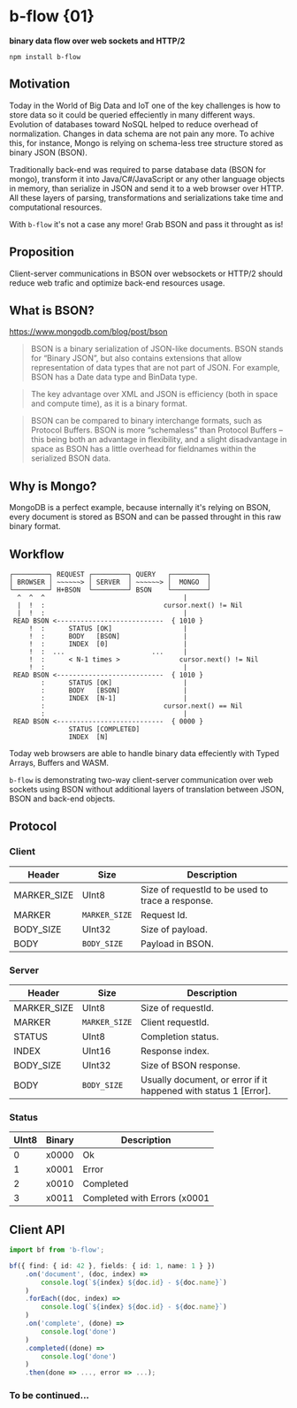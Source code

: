 # b-flow {01}
**binary data flow over web sockets and HTTP/2**

```
npm install b-flow
```

## Motivation
Today in the World of Big Data and IoT one of the key challenges is how to store data so it could be queried effeciently in many different ways. Evolution of databases toward NoSQL helped to reduce overhead of normalization. Changes in data schema are not pain any more. To achive this, for instance, Mongo is relying on schema-less tree structure stored as binary JSON (BSON).

Traditionally back-end was required to parse database data (BSON for mongo), transform it into Java/C#/JavaScript or any other language objects in memory, than serialize in JSON and send it to a web browser over HTTP. All these layers of parsing, transformations and serializations take time and computational resources.

With `b-flow` it's not a case any more! Grab BSON and pass it throught as is!

## Proposition

Client-server communications in BSON over websockets or HTTP/2 should reduce web trafic and optimize back-end resources usage.

## What is BSON?

https://www.mongodb.com/blog/post/bson
> BSON is a binary serialization of JSON-like documents. BSON stands for “Binary JSON”, but also contains extensions that allow representation of data types that are not part of JSON. For example, BSON has a Date data type and BinData type.

> The key advantage over XML and JSON is efficiency (both in space and compute time), as it is a binary format.

> BSON can be compared to binary interchange formats, such as Protocol Buffers. BSON is more “schemaless” than Protocol Buffers – this being both an advantage in flexibility, and a slight disadvantage in space as BSON has a little overhead for fieldnames within the serialized BSON data.

## Why is Mongo?

MongoDB is a perfect example, because internally it's relying on BSON, every document is stored as BSON and can be passed throught in this raw binary format.

## Workflow

```
┌─────────┐ REQUEST ┌─────────┐ QUERY   ┌─────────┐
│ BROWSER │ ~~~~~~> │ SERVER  │ ~~~~~~> │  MONGO  │
└─────────┘ H+BSON  └─────────┘ BSON    └─────────┘
  ^  ^  ^                                   |
  |  !  :                              cursor.next() != Nil
  |  !  :                                   |
 READ BSON <---------------------------  { 1010 }
     !  :      STATUS [OK]                  |
     !  :      BODY   [BSON]                |
     !  :      INDEX  [0]                   |
     !  :  ...                      ...     |
     !  :      < N-1 times >               cursor.next() != Nil
     !  :                                   |
 READ BSON <---------------------------  { 1010 }
        :      STATUS [OK]                  |
        :      BODY   [BSON]                |
        :      INDEX  [N-1]                 |
        :                              cursor.next() == Nil
        :                                   |
 READ BSON <---------------------------  { 0000 }
               STATUS [COMPLETED]
               INDEX  [N]
```

Today web browsers are able to handle binary data effeciently with Typed Arrays, Buffers and WASM.

`b-flow` is demonstrating two-way client-server communication over web sockets using BSON without additional layers of translation between JSON, BSON and back-end objects.

## Protocol

### Client

| Header      | Size          | Description |
| ----------- | ------------- | ----------- |
| MARKER_SIZE | UInt8         | Size of requestId to be used to trace a response.
| MARKER      | `MARKER_SIZE` | Request Id. |
| BODY_SIZE   | UInt32        | Size of payload.
| BODY        | `BODY_SIZE`   | Payload in BSON.

### Server

| Header      | Size          | Description |
| ----------- | ------------- | ----------- |
| MARKER_SIZE | UInt8         | Size of requestId. |
| MARKER      | `MARKER_SIZE` | Client requestId. |
| STATUS      | UInt8         | Completion status. |
| INDEX       | UInt16        | Response index. |
| BODY_SIZE   | UInt32        | Size of BSON response. |
| BODY        | `BODY_SIZE`   | Usually document, or error if it happened with status 1 [Error]. |

### Status

| UInt8 | Binary | Description |
| ----- | -------| ----------- |
| 0     | x0000  | Ok |
| 1     | x0001  | Error |
| 2     | x0010  | Completed |
| 3     | x0011  | Completed with Errors (x0001|x0010)|

## Client API

```typescript
import bf from 'b-flow';

bf({ find: { id: 42 }, fields: { id: 1, name: 1 } })
    .on('document', (doc, index) => 
        console.log(`${index} ${doc.id} - ${doc.name}`)
    )
    .forEach((doc, index) => 
        console.log(`${index} ${doc.id} - ${doc.name}`)
    )
    .on('complete', (done) => 
        console.log('done')
    )
    .completed((done) => 
        console.log('done')
    )
    .then(done => ..., error => ...);

```


### To be continued...